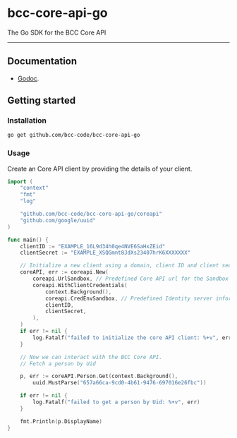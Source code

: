 # bcc-core-api-go
The Go SDK for the BCC Core API

-------------------------------------

## Documentation

- [Godoc](https://pkg.go.dev/github.com/bcc-code/bcc-core-api-go/coreapi).

## Getting started

### Installation

```sh
go get github.com/bcc-code/bcc-core-api-go
```

### Usage

Create an Core API client by providing the details of your client.

```go
import (
	"context"
	"fmt"
	"log"

	"github.com/bcc-code/bcc-core-api-go/coreapi"
	"github.com/google/uuid"
)

func main() {
	clientID := "EXAMPLE_16L9d34h0qe4NVE6SaHxZEid"
	clientSecret := "EXAMPLE_XSQGmnt8JdXs23407hrK6XXXXXXX"

	// Initialize a new client using a domain, client ID and client secret.
	coreAPI, err := coreapi.New(
		coreapi.UrlSandbox, // Predefined Core API url for the Sandbox environment
		coreapi.WithClientCredentials(
			context.Background(),
			coreapi.CredEnvSandbox, // Predefined Identity server information for the Sandbox environment
			clientID,
			clientSecret,
		),
	)
	if err != nil {
		log.Fatalf("failed to initialize the core API client: %+v", err)
	}

	// Now we can interact with the BCC Core API.
	// Fetch a person by Uid

	p, err := coreAPI.Person.Get(context.Background(),
		uuid.MustParse("657a66ca-9cd0-4b61-9476-697016e26fbc"))

	if err != nil {
		log.Fatalf("failed to get a person by Uid: %+v", err)
	}

	fmt.Println(p.DisplayName)
}

```
